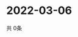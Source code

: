 # 2022-03-06
  共 0条

  <!-- BEGIN -->
  <!-- 最后更新时间Sun Mar 06 2022 08:07:28 GMT+0000 (Coordinated Universal Time) -->
  
  <!-- END -->
  
  
